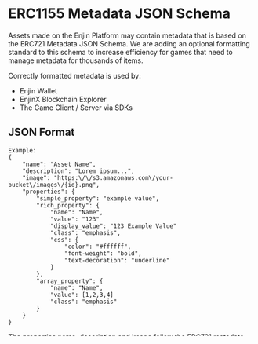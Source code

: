 # ERC1155 Metadata JSON Schema

Assets made on the Enjin Platform may contain metadata that is based on the ERC721 Metadata JSON Schema. We are adding an optional formatting standard to this schema to increase efficiency for games that need to manage metadata for thousands of items.

Correctly formatted metadata is used by:
* Enjin Wallet
* EnjinX Blockchain Explorer
* The Game Client / Server via SDKs

## JSON Format
```
Example:
{
	"name": "Asset Name",
	"description": "Lorem ipsum...",
	"image": "https:\/\/s3.amazonaws.com\/your-bucket\/images\/{id}.png",
	"properties": {
		"simple_property": "example value",
		"rich_property": {
			"name": "Name",
			"value": "123"
			"display_value": "123 Example Value"
			"class": "emphasis",
			"css": {
				"color": "#ffffff",
				"font-weight": "bold",
				"text-decoration": "underline"
			}
		},
		"array_property": {
			"name": "Name",
			"value": [1,2,3,4]
			"class": "emphasis"
		}
	}
}
```
The properties name, description and image follow the ERC721 metadata schema. Values in the properties JSON object will be rendered in client applications (Enjin Wallet and EnjinX).

### Simple Property
Value must be a string, integer, float, or simple array.

### Rich Property
Must be an object containing:
* Required Properties:
  * value
    * string, integer, float, or simple array
* Optional Properties
  * name
  * display_value
  * class
  * css

### Arrays
The value field may be a simple array of strings, ints, or floats. These will be displayed in table form in the client application.

## Specific Metadata URI
Any token ID may have a metadata URI that can be retrieved by calling uri(_id) on the ERC-1155 contract.

If an individual Non-Fungible token ID has a metadata URI defined, client apps should use this URI. If not defined, client apps should call uri(_id) on the base token id to retrieve the Default URI for the entire set of Non-Fungible tokens.

## Default URI
A Non-Fungible token that defines a Default URI in its base token has the option of using an {id} placeholder in the URI itself. This will get replaced with the distinct ID when accessing NF items.

Example:
```
yoursite.com/{id}.json
->
yoursite.com/0xbd4818c04f57a2ebc473d74ee06d6e0600000000000000000000000000000001.json
```

## Images
If the Default URI contains an image property that in turn contains the {id} placeholder, the image url will be used as the default image for all tokens of this type.

Example:
```
yoursite.com/images/{id}.jpg
->
yoursite.com/images/0xbd4818c04f57a2ebc473d74ee06d6e0600000000000000000000000000000001.jpg
```

The **image** property can also be a static URI without the placeholder, as desired.
